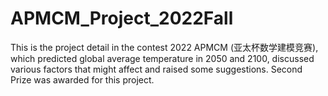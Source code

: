 # APMCM_Project_2022Fall
This is the project detail in the contest 2022 APMCM (亚太杯数学建模竞赛), which predicted global average temperature in 2050 and 2100, discussed various factors that might affect and raised some suggestions. Second Prize was awarded for this project.
